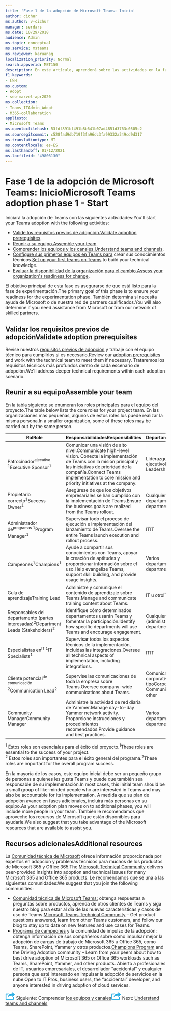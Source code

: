 ```yaml
---
title: 'Fase 1 de la adopción de Microsoft Teams: Inicio'
author: cichur
ms.author: v-cichur
manager: serdars
ms.date: 10/29/2018
audience: Admin
ms.topic: conceptual
ms.service: msteams
ms.reviewer: karuanag
localization_priority: Normal
search.appverid: MET150
description: En este artículo, aprenderá sobre las actividades en la fase inicial de adopción de Microsoft Teams. Comprender los procedimientos recomendados sobre la configuración y la planificación de equipos de Microsoft Teams.
f1.keywords:
- CSH
ms.custom:
- Adopt
- seo-marvel-apr2020
ms.collection:
- Teams_ITAdmin_Adopt
- M365-collaboration
appliesto:
- Microsoft Teams
ms.openlocfilehash: 53fdf891bf491b8b641b07ad4851d3763c0505c2
ms.sourcegitcommit: c528fad9db719f3fa96dc3fa99332a349cd9d317
ms.translationtype: MT
ms.contentlocale: es-ES
ms.lasthandoff: 01/12/2021
ms.locfileid: "49806130"
---
```

# <a name="microsoft-teams-adoption-phase-1---start"></a><span data-ttu-id="8f010-104">Fase 1 de la adopción de Microsoft Teams: Inicio</span><span class="sxs-lookup"><span data-stu-id="8f010-104">Microsoft Teams adoption phase 1 - Start</span></span>

<span data-ttu-id="8f010-105">Iniciará la adopción de Teams con las siguientes actividades:</span><span class="sxs-lookup"><span data-stu-id="8f010-105">You'll start your Teams adoption with the following activities:</span></span>

- <span data-ttu-id="8f010-106">[Valide los requisitos previos de adopción.](#validate-adoption-prerequisites)</span><span class="sxs-lookup"><span data-stu-id="8f010-106">[Validate adoption prerequisites](#validate-adoption-prerequisites).</span></span>
- <span data-ttu-id="8f010-107">[Reunir a su equipo.](#assemble-your-team)</span><span class="sxs-lookup"><span data-stu-id="8f010-107">[Assemble your team](#assemble-your-team).</span></span>
- <span data-ttu-id="8f010-108">[Comprender los equipos y los canales.](teams-adoption-understand-teams-and-channels.md)</span><span class="sxs-lookup"><span data-stu-id="8f010-108">[Understand teams and channels](teams-adoption-understand-teams-and-channels.md).</span></span>
- <span data-ttu-id="8f010-109">[Configure sus primeros equipos en Teams para](teams-adoption-your-first-teams.md) crear sus conocimientos técnicos.</span><span class="sxs-lookup"><span data-stu-id="8f010-109">[Set up your first teams on Teams](teams-adoption-your-first-teams.md) to build your technical knowledge.</span></span>
- <span data-ttu-id="8f010-110">[Evaluar la disponibilidad de la organización para el cambio.](teams-adoption-assess-readiness.md)</span><span class="sxs-lookup"><span data-stu-id="8f010-110">[Assess your organization's readiness for change](teams-adoption-assess-readiness.md).</span></span>

<span data-ttu-id="8f010-111">El objetivo principal de esta fase es asegurarse de que está listo para la fase de experimentación.</span><span class="sxs-lookup"><span data-stu-id="8f010-111">The primary goal of this phase is to ensure your readiness for the experimentation phase.</span></span> <span data-ttu-id="8f010-112">También determina si necesita ayuda de Microsoft o de nuestra red de partners cualificados.</span><span class="sxs-lookup"><span data-stu-id="8f010-112">You will also determine if you need assistance from Microsoft or from our network of skilled partners.</span></span>  

## <a name="validate-adoption-prerequisites"></a><span data-ttu-id="8f010-113">Validar los requisitos previos de adopción</span><span class="sxs-lookup"><span data-stu-id="8f010-113">Validate adoption prerequisites</span></span>

<span data-ttu-id="8f010-114">Revise nuestros [requisitos previos de adopción](teams-adoption-get-started.md#adoption-prerequisites) y trabaje con el equipo técnico para cumplirlos si es necesario.</span><span class="sxs-lookup"><span data-stu-id="8f010-114">Review our [adoption prerequisites](teams-adoption-get-started.md#adoption-prerequisites) and work with the technical team to meet them if necessary.</span></span> <span data-ttu-id="8f010-115">Trataremos los requisitos técnicos más profundos dentro de cada escenario de adopción.</span><span class="sxs-lookup"><span data-stu-id="8f010-115">We'll address deeper technical requirements within each adoption scenario.</span></span>

## <a name="assemble-your-team"></a><span data-ttu-id="8f010-116">Reunir a su equipo</span><span class="sxs-lookup"><span data-stu-id="8f010-116">Assemble your team</span></span>

<span data-ttu-id="8f010-117">En la tabla siguiente se enumeran los roles principales para el equipo del proyecto.</span><span class="sxs-lookup"><span data-stu-id="8f010-117">The table below lists the core roles for your project team.</span></span> <span data-ttu-id="8f010-118">En las organizaciones más pequeñas, algunos de estos roles los puede realizar la misma persona.</span><span class="sxs-lookup"><span data-stu-id="8f010-118">In a smaller organization, some of these roles may be carried out by the same person.</span></span>

| <span data-ttu-id="8f010-119">Rol</span><span class="sxs-lookup"><span data-stu-id="8f010-119">Role</span></span> | <span data-ttu-id="8f010-120">Responsabilidades</span><span class="sxs-lookup"><span data-stu-id="8f010-120">Responsibilities</span></span> | <span data-ttu-id="8f010-121">Departamento</span><span class="sxs-lookup"><span data-stu-id="8f010-121">Department</span></span> |
| ---- | ---------------- | ---------- |
| <span data-ttu-id="8f010-122">Patrocinador<sup>ejecutivo 1</sup></span><span class="sxs-lookup"><span data-stu-id="8f010-122">Executive Sponsor<sup>1</sup></span></span> | <span data-ttu-id="8f010-123">Comunicar una visión de alto nivel.</span><span class="sxs-lookup"><span data-stu-id="8f010-123">Communicate high-level vision.</span></span> <span data-ttu-id="8f010-124">Conecte la implementación de Teams con la misión principal y las iniciativas de prioridad de la compañía.</span><span class="sxs-lookup"><span data-stu-id="8f010-124">Connect Teams implementation to core mission and priority initiatives at the company.</span></span> | <span data-ttu-id="8f010-125">Liderazgo ejecutivo</span><span class="sxs-lookup"><span data-stu-id="8f010-125">Executive Leadership</span></span> |
| <span data-ttu-id="8f010-126">Propietario correcto<sup>1</sup></span><span class="sxs-lookup"><span data-stu-id="8f010-126">Success Owner<sup>1</sup></span></span> | <span data-ttu-id="8f010-127">Asegúrese de que los objetivos empresariales se han cumplido con la implementación de Teams.</span><span class="sxs-lookup"><span data-stu-id="8f010-127">Ensure the business goals are realized from the Teams rollout.</span></span> | <span data-ttu-id="8f010-128">Cualquier departamento</span><span class="sxs-lookup"><span data-stu-id="8f010-128">Any department</span></span> |
| <span data-ttu-id="8f010-129">Administrador de<sup>programas 1</sup></span><span class="sxs-lookup"><span data-stu-id="8f010-129">Program Manager<sup>1</sup></span></span> | <span data-ttu-id="8f010-130">Supervisar todo el proceso de ejecución e implementación del lanzamiento de Teams.</span><span class="sxs-lookup"><span data-stu-id="8f010-130">Oversee the entire Teams launch execution and rollout process.</span></span> | <span data-ttu-id="8f010-131">IT</span><span class="sxs-lookup"><span data-stu-id="8f010-131">IT</span></span> |
| <span data-ttu-id="8f010-132">Campeones<sup>1</sup></span><span class="sxs-lookup"><span data-stu-id="8f010-132">Champions<sup>1</sup></span></span> | <span data-ttu-id="8f010-133">Ayude a compartir sus conocimientos con Teams, apoyar la creación de aptitudes y proporcionar información sobre el uso.</span><span class="sxs-lookup"><span data-stu-id="8f010-133">Help evangelize Teams, support skill building, and provide usage insights.</span></span> | <span data-ttu-id="8f010-134">Varios departamentos</span><span class="sxs-lookup"><span data-stu-id="8f010-134">Multiple departments</span></span> |
| <span data-ttu-id="8f010-135">Guía de aprendizaje</span><span class="sxs-lookup"><span data-stu-id="8f010-135">Training Lead</span></span> | <span data-ttu-id="8f010-136">Administre y comunique el contenido de aprendizaje sobre Teams.</span><span class="sxs-lookup"><span data-stu-id="8f010-136">Manage and communicate training content about Teams.</span></span> | <span data-ttu-id="8f010-137">IT u otro</span><span class="sxs-lookup"><span data-stu-id="8f010-137">IT or other</span></span> |
| <span data-ttu-id="8f010-138">Responsables del departamento (partes interesadas)<sup>2</sup></span><span class="sxs-lookup"><span data-stu-id="8f010-138">Department Leads (Stakeholders)<sup>2</sup></span></span> | <span data-ttu-id="8f010-139">Identifique cómo determinados departamentos usarán Teams y fomentar la participación.</span><span class="sxs-lookup"><span data-stu-id="8f010-139">Identify how specific departments will use Teams and encourage engagement.</span></span> | <span data-ttu-id="8f010-140">Cualquier departamento (administración)</span><span class="sxs-lookup"><span data-stu-id="8f010-140">Any department (management)</span></span> |
| <span data-ttu-id="8f010-141">Especialistas en<sup>IT 1</sup></span><span class="sxs-lookup"><span data-stu-id="8f010-141">IT Specialists<sup>1</sup></span></span> | <span data-ttu-id="8f010-142">Supervisar todos los aspectos técnicos de la implementación, incluidas las integraciones.</span><span class="sxs-lookup"><span data-stu-id="8f010-142">Oversee all technical aspects of implementation, including integrations.</span></span> | <span data-ttu-id="8f010-143">IT</span><span class="sxs-lookup"><span data-stu-id="8f010-143">IT</span></span> |
| <span data-ttu-id="8f010-144">Cliente potencial<sup>de comunicación 2</sup></span><span class="sxs-lookup"><span data-stu-id="8f010-144">Communication Lead<sup>2</sup></span></span> | <span data-ttu-id="8f010-145">Supervise las comunicaciones de toda la empresa sobre Teams.</span><span class="sxs-lookup"><span data-stu-id="8f010-145">Oversee company-wide communications about Teams.</span></span> | <span data-ttu-id="8f010-146">Comunicaciones corporativas, IT u otro tipo</span><span class="sxs-lookup"><span data-stu-id="8f010-146">Corporate Communications, IT, or other</span></span> |
| <span data-ttu-id="8f010-147">Community Manager</span><span class="sxs-lookup"><span data-stu-id="8f010-147">Community Manager</span></span> | <span data-ttu-id="8f010-148">Administre la actividad de red diaria de Yammer.</span><span class="sxs-lookup"><span data-stu-id="8f010-148">Manage day-to-day Yammer network activity.</span></span> <span data-ttu-id="8f010-149">Proporcione instrucciones y procedimientos recomendados.</span><span class="sxs-lookup"><span data-stu-id="8f010-149">Provide guidance and best practices.</span></span> | <span data-ttu-id="8f010-150">Varios departamentos</span><span class="sxs-lookup"><span data-stu-id="8f010-150">Multiple departments</span></span> |

<span data-ttu-id="8f010-151"><sup>1</sup> Estos roles son esenciales para el éxito del proyecto.</span><span class="sxs-lookup"><span data-stu-id="8f010-151"><sup>1</sup>These roles are essential to the success of your project.</span></span></br>
<span data-ttu-id="8f010-152"><sup>2</sup> Estos roles son importantes para el éxito general del programa.</span><span class="sxs-lookup"><span data-stu-id="8f010-152"><sup>2</sup>These roles are important for the overall program success.</span></span>

<span data-ttu-id="8f010-153">En la mayoría de los casos, este equipo inicial debe ser un pequeño grupo de personas a quienes les gusta Teams y puede que también sea responsable de su implementación.</span><span class="sxs-lookup"><span data-stu-id="8f010-153">In most cases, this initial team should be a small group of like-minded people who are interested in Teams and may also be accountable for its implementation.</span></span> <span data-ttu-id="8f010-154">A medida que su plan de adopción avance en fases adicionales, incluirá más personas en su equipo.</span><span class="sxs-lookup"><span data-stu-id="8f010-154">As your adoption plan moves on to additional phases, you will include more people in your team.</span></span> <span data-ttu-id="8f010-155">También le recomendamos que aproveche los recursos de Microsoft que están disponibles para ayudarle.</span><span class="sxs-lookup"><span data-stu-id="8f010-155">We also suggest that you take advantage of the Microsoft resources that are available to assist you.</span></span> 

## <a name="additional-resources"></a><span data-ttu-id="8f010-156">Recursos adicionales</span><span class="sxs-lookup"><span data-stu-id="8f010-156">Additional resources</span></span>

<span data-ttu-id="8f010-157">La [Comunidad técnica de Microsoft](https://aka.ms/TechCommunity) ofrece información proporcionada por expertos en adopción y problemas técnicos para muchos de los productos de Microsoft 365 y Office 365.</span><span class="sxs-lookup"><span data-stu-id="8f010-157">The [Microsoft Technical Community](https://aka.ms/TechCommunity) delivers peer-provided insights into adoption and technical issues for many Microsoft 365 and Office 365 products.</span></span> <span data-ttu-id="8f010-158">Le recomendamos que se una a las siguientes comunidades:</span><span class="sxs-lookup"><span data-stu-id="8f010-158">We suggest that you join the following communities:</span></span>

- <span data-ttu-id="8f010-159">[Comunidad técnica de Microsoft Teams:](https://aka.ms/TeamsCommunity) obtenga respuestas a preguntas sobre productos, aprenda de otros clientes de Teams y siga nuestro blog para estar al día de las nuevas características y casos de uso de Teams.</span><span class="sxs-lookup"><span data-stu-id="8f010-159">[Microsoft Teams Technical Community](https://aka.ms/TeamsCommunity) – Get product questions answered, learn from other Teams customers, and follow our blog to stay up to date on new features and use cases for Teams.</span></span> 
- <span data-ttu-id="8f010-160">[Programa de campeones](https://aka.ms/O365Champions) y la comunidad de impulso de la adopción: obtenga información de sus compañeros sobre cómo impulsar mejor la adopción de cargas de trabajo de Microsoft 365 u Office 365, como Teams, SharePoint, Yammer y otros productos.</span><span class="sxs-lookup"><span data-stu-id="8f010-160">[Champions Program](https://aka.ms/O365Champions) and the Driving Adoption community – Learn from your peers about how to best drive adoption of Microsoft 365 or Office 365 workloads such as Teams, SharePoint, Yammer, and other products.</span></span> <span data-ttu-id="8f010-161">Abierto a profesionales de IT, usuarios empresariales, el desarrollador "accidental" y cualquier persona que esté interesado en impulsar la adopción de servicios en la nube.</span><span class="sxs-lookup"><span data-stu-id="8f010-161">Open to IT Pros, business users, the “accidental” developer, and anyone interested in driving adoption of cloud services.</span></span>  


<span data-ttu-id="8f010-162">![Un icono que representa el siguiente paso ](media/teams-adoption-next-icon.png) Siguiente: Comprender [los equipos y canales](teams-adoption-understand-teams-and-channels.md)</span><span class="sxs-lookup"><span data-stu-id="8f010-162">![An icon representing the next step](media/teams-adoption-next-icon.png) Next: [Understand teams and channels](teams-adoption-understand-teams-and-channels.md)</span></span>
